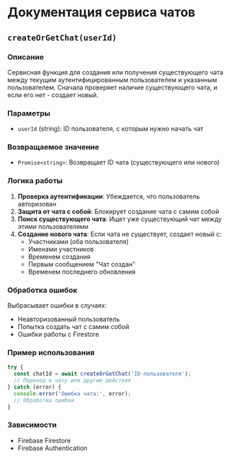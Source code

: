 # Документация сервиса чатов

## `createOrGetChat(userId)`

### Описание
Сервисная функция для создания или получения существующего чата между текущим аутентифицированным пользователем и указанным пользователем. Сначала проверяет наличие существующего чата, и если его нет - создает новый.

### Параметры
- `userId` (string): ID пользователя, с которым нужно начать чат

### Возвращаемое значение
- `Promise<string>`: Возвращает ID чата (существующего или нового)

### Логика работы
1. **Проверка аутентификации**: Убеждается, что пользователь авторизован
2. **Защита от чата с собой**: Блокирует создание чата с самим собой
3. **Поиск существующего чата**: Ищет уже существующий чат между этими пользователями
4. **Создание нового чата**: Если чата не существует, создает новый с:
   - Участниками (оба пользователя)
   - Именами участников
   - Временем создания
   - Первым сообщением "Чат создан"
   - Временем последнего обновления

### Обработка ошибок
Выбрасывает ошибки в случаях:
- Неавторизованный пользователь
- Попытка создать чат с самим собой
- Ошибки работы с Firestore

### Пример использования
```javascript
try {
  const chatId = await createOrGetChat('ID-пользователя');
  // Переход к чату или другие действия
} catch (error) {
  console.error('Ошибка чата:', error);
  // Обработка ошибки
}
```

### Зависимости
- Firebase Firestore
- Firebase Authentication
